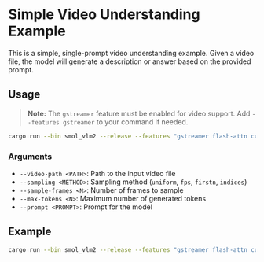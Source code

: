 # Simple Video Understanding Example

This is a simple, single-prompt video understanding example. Given a video file, the model will generate a description or answer based on the provided prompt.

## Usage


> **Note:** The `gstreamer` feature must be enabled for video support. Add `--features gstreamer` to your command if needed.

```bash
cargo run --bin smol_vlm2 --release --features "gstreamer flash-attn cuda" -- --video-path example_video.mp4 --sampling uniform --sample-frames 8 --max-tokens 128 --prompt "Describe the video."
```

### Arguments
- `--video-path <PATH>`: Path to the input video file
- `--sampling <METHOD>`: Sampling method (`uniform`, `fps`, `firstn`, `indices`)
- `--sample-frames <N>`: Number of frames to sample
- `--max-tokens <N>`: Maximum number of generated tokens
- `--prompt <PROMPT>`: Prompt for the model

## Example

```bash
cargo run --bin smol_vlm2 --release --features "gstreamer flash-attn cuda" -- --video-path example_video.mp4 --sampling uniform --sample-frames 8 --max-tokens 128 --prompt "Describe the video."
```


